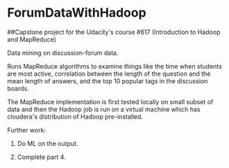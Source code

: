 # ForumDataWithHadoop

##Capstone project for the Udacity's course #617 (Introduction to Hadoop and MapReduce)

Data mining on discussion-forum data.

Runs MapReduce algorithms to examine things like the time when students are most active, 
correlation between the length of the question and the mean length of answers, and the top 10 
popular tags in the discussion boards. 

The MapReduce implementation is first tested locally on small subset of data and then the 
Hadoop job is run on a virtual machine which has cloudera's distribution of Hadoop pre-installed. 

Further work: 

1) Do ML on the output. 

2) Complete part 4. 

